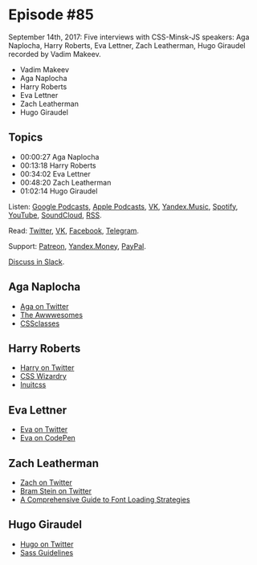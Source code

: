 # Episode #85

September 14th, 2017: Five interviews with CSS-Minsk-JS speakers: Aga Naplocha, Harry Roberts, Eva Lettner, Zach Leatherman, Hugo Giraudel recorded by Vadim Makeev.

- Vadim Makeev
- Aga Naplocha
- Harry Roberts
- Eva Lettner
- Zach Leatherman
- Hugo Giraudel

## Topics

- 00:00:27 Aga Naplocha
- 00:13:18 Harry Roberts
- 00:34:02 Eva Lettner
- 00:48:20 Zach Leatherman
- 01:02:14 Hugo Giraudel

Listen: [Google Podcasts](https://podcasts.google.com/?feed=aHR0cHM6Ly93ZWItc3RhbmRhcmRzLnJ1L3BvZGNhc3QvZmVlZC8), [Apple Podcasts](https://podcasts.apple.com/podcast/id1080500016), [VK](https://vk.com/podcasts-32017543), [Yandex.Music](https://music.yandex.ru/album/6245956), [Spotify](https://open.spotify.com/show/3rzAcADjpBpXt73L0epTjV), [YouTube](https://www.youtube.com/playlist?list=PLMBnwIwFEFHcwuevhsNXkFTcadeX5R1Go), [SoundCloud](https://soundcloud.com/web-standards), [RSS](https://web-standards.ru/podcast/feed/).

Read: [Twitter](https://twitter.com/webstandards_ru), [VK](https://vk.com/webstandards_ru), [Facebook](https://www.facebook.com/webstandardsru), [Telegram](https://t.me/webstandards_ru).

Support: [Patreon](https://www.patreon.com/webstandards_ru), [Yandex.Money](https://money.yandex.ru/to/41001119329753), [PayPal](https://www.paypal.me/pepelsbey).

[Discuss in Slack](http://slack.web-standards.ru/).

## Aga Naplocha

- [Aga on Twitter](https://twitter.com/aganaplocha)
- [The Awwwesomes](http://theawwwesomes.org/)
- [CSSclasses](http://cssclass.es/)

## Harry Roberts

- [Harry on Twitter](https://twitter.com/csswizardry)
- [CSS Wizardry](https://csswizardry.com/)
- [Inuitcss](https://github.com/inuitcss/inuitcss)

## Eva Lettner

- [Eva on Twitter](https://twitter.com/eva_trostlos)
- [Eva on CodePen](https://codepen.io/eva_trostlos/)

## Zach Leatherman

- [Zach on Twitter](https://twitter.com/zachleat)
- [Bram Stein on Twitter](https://twitter.com/bram_stein)
- [A Comprehensive Guide to Font Loading Strategies](https://www.zachleat.com/web/comprehensive-webfonts/)

## Hugo Giraudel

- [Hugo on Twitter](https://twitter.com/HugoGiraudel)
- [Sass Guidelines](https://sass-guidelin.es/)
